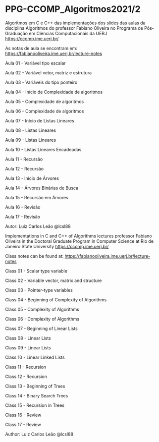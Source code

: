 # PPG-CCOMP_Algoritmos2021/2 

Algoritmos em C e C++ das implementações dos slides das aulas da disciplina Algoritmos do professor Fabiano Oliveira no Programa de Pós-Graduação em Ciências Computacionais da UERJ https://ccomp.ime.uerj.br/

As notas de aula se encontram em: https://fabianooliveira.ime.uerj.br/lecture-notes

Aula 01 - Variável tipo escalar

Aula 02 - Variável vetor, matriz e estrutura

Aula 03 - Variáveis do tipo ponteiro

Aula 04 - Início de Complexidade de algoritmos

Aula 05 - Complexidade de algoritmos

Aula 06 - Complexidade de algoritmos 

Aula 07 - Início de Listas Lineares

Aula 08 - Listas Lineares

Aula 09 - Listas Lineares

Aula 10 - Listas Lineares Encadeadas

Aula 11 - Recursão 

Aula 12 - Recursão 

Aula 13 - Início de Árvores

Aula 14 - Árvores Binárias de Busca

Aula 15 - Recursão em Árvores

Aula 16 - Revisão

Aula 17 - Revisão

Autor: Luiz Carlos Leão @lcsl88

Implementations in C and C++ of Algorithms lectures professor Fabiano Oliveira in the Doctoral Graduate Program in Computer Science at Rio de Janeiro State University https://ccomp.ime.uerj.br/

Class notes can be found at: https://fabianooliveira.ime.uerj.br/lecture-notes

Class 01 - Scalar type variable

Class 02 - Variable vector, matrix and structure

Class 03 - Pointer-type variables

Class 04 - Beginning of Complexity of Algorithms

Class 05 - Complexity of Algorithms

Class 06 - Complexity of Algorithms

Class 07 - Beginning of Linear Lists

Class 08 - Linear Lists

Class 09 - Linear Lists

Class 10 - Linear Linked Lists

Class 11 - Recursion

Class 12 - Recursion

Class 13 - Beginning of Trees

Class 14 - Binary Search Trees

Class 15 - Recursion in Trees

Class 16 - Review

Class 17 - Review

Author: Luiz Carlos Leão @lcsl88 
